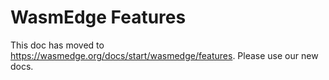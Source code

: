 # WasmEdge Features

This doc has moved to <https://wasmedge.org/docs/start/wasmedge/features>. Please use our new docs.
